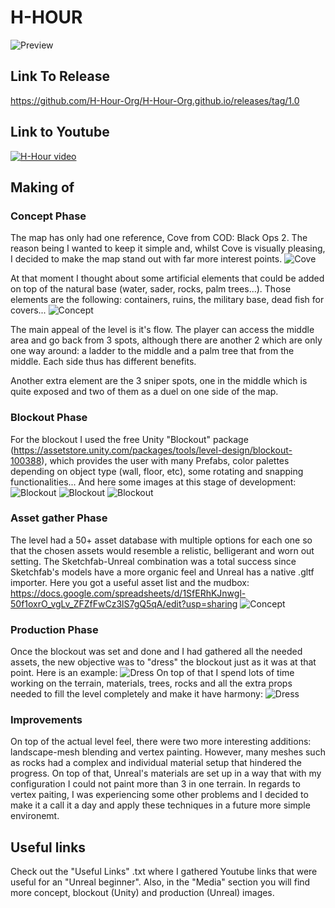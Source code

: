  # H-HOUR 
![Preview](https://github.com/H-Hour-Org/H-Hour-Org.github.io/blob/master/Media/Unreal/HighresScreenshot00033.png?raw=true)

## Link To Release
https://github.com/H-Hour-Org/H-Hour-Org.github.io/releases/tag/1.0

## Link to Youtube 
[![H-Hour video](https://github.com/H-Hour-Org/H-Hour-Org.github.io/blob/master/Media/Unreal/HighresScreenshot00027.png?raw=true)](https://youtu.be/9DEpsvblBMo)

## Making of
### Concept Phase
The map has only had one reference, Cove from COD: Black Ops 2. The reason being I wanted to keep it simple and, whilst Cove is visually pleasing, I decided to make the map stand out with far more interest points. 
![Cove](https://github.com/H-Hour-Org/H-Hour-Org.github.io/blob/master/Media/Concept/Ref.png?raw=true)

At that moment I thought about some artificial elements that could be added on top of the natural base (water, sader, rocks, palm trees...). Those elements are the following: containers, ruins, the military base, dead fish for covers... 
![Concept](https://github.com/H-Hour-Org/H-Hour-Org.github.io/blob/master/Media/Concept/Concept.png)

The main appeal of the level is it's flow. The player can access the middle area and go back from 3 spots, although there are another 2 which are only one way around: a ladder to the middle and a palm tree that from the middle. Each side thus has different benefits. 

Another extra element are the 3 sniper spots, one in the middle which is quite exposed and two of them as a duel on one side of the map.

### Blockout Phase
For the blockout I used the free Unity "Blockout" package (https://assetstore.unity.com/packages/tools/level-design/blockout-100388), which provides the user with many Prefabs, color palettes depending on object type (wall, floor, etc), some rotating and snapping functionalities... 
And here some images at this stage of development:
![Blockout](https://github.com/H-Hour-Org/H-Hour-Org.github.io/blob/master/Media/Unity/Blockout10.PNG)
![Blockout](https://github.com/H-Hour-Org/H-Hour-Org.github.io/blob/master/Media/Unity/Blpckout8.PNG)
![Blockout](https://github.com/H-Hour-Org/H-Hour-Org.github.io/blob/master/Media/Unity/blockout4.PNG)

### Asset gather Phase
The level had a 50+ asset database with multiple options for each one so that the chosen assets would resemble a relistic, belligerant and worn out setting.
The Sketchfab-Unreal combination was a total success since Sketchfab's models have a more organic feel and Unreal has a native .gltf importer.
Here you got a useful asset list and the mudbox:
https://docs.google.com/spreadsheets/d/1SfERhKJnwgl-50f1oxrO_vgLv_ZFZfFwCz3lS7gQ5qA/edit?usp=sharing 
![Concept](https://github.com/H-Hour-Org/H-Hour-Org.github.io/blob/master/Media/Concept/Mudbox.png)

### Production Phase
Once the blockout was set and done and I had gathered all the needed assets, the new objective was to "dress" the blockout just as it was at that point. Here is an example:
![Dress](https://github.com/H-Hour-Org/H-Hour-Org.github.io/blob/master/Media/Unreal/HighresScreenshot00001.png)
On top of that I spend lots of time working on the terrain, materials, trees, rocks and all the extra props needed to fill the level completely and make it have harmony:
![Dress](https://github.com/H-Hour-Org/H-Hour-Org.github.io/blob/master/Media/Unreal/HighresScreenshot00007.png)

### Improvements
On top of the actual level feel, there were two more interesting additions: landscape-mesh blending and vertex painting. However, many meshes such as rocks had a complex and individual material setup that hindered the progress. On top of that, Unreal's materials are set up in a way that with my configuration I could not paint more than 3 in one terrain. In regards to vertex paiting, I was experiencing some other problems and I decided to make it a call it a day and apply these techniques in a future more simple environemt. 

## Useful links
Check out the "Useful Links" .txt where I gathered Youtube links that were useful for an "Unreal beginner". Also, in the "Media" section you will find more concept, blockout (Unity) and production (Unreal) images.  


